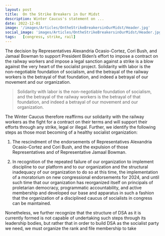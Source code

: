 ```yaml
---
layout: post
title:  On the Strike Breakers in Our Midst
description: Winter Caucus's statement on ...
date: 2022-12-01 
image: '/images/Articles/OntheStrikeBreakersinOurMidst/Header.jpg'
social_image: 'images/Articles/OntheStrikeBreakersinOurMidst/Header.jpg'
tags:   [congress, strike, rail]
---
```


The decision by Representatives Alexandria Ocasio-Cortez, Cori Bush, and Jamaal Bowman to 
support President Biden’s effort to impose a contract on the railway workers and impose a legal 
sanction against a strike is a blow against the very heart of the socialist project. Solidarity with 
labor is the non-negotiable foundation of socialism, and the betrayal of the railway workers is the
betrayal of that foundation, and indeed a betrayal of our movement and our organization.

>Solidarity with labor is the non-negotiable foundation of socialism, and the betrayal of the railway workers is the betrayal of that foundation, and indeed a betrayal of our movement and our organization.

The Winter Caucus therefore reaffirms our solidarity with the railway workers as the fight for a 
contract on their terms and will support their efforts through any strike, legal or illegal.
Further, we identify the following steps as those most becoming of a healthy socialist 
organization:

1) The rescindment of the endorsements of Representatives Alexandria Ocasio-Cortez and 
Cori Bush, and the expulsion of those Representatives and of Representative Jamaal 
Bowman.

2) In recognition of the repeated failure of our organization to implement discipline to our 
platform and to our organization and the structural inadequacy of our organization to do 
so at this time, the implementation of a moratorium on new congressional endorsements 
for 2024, and until such time that our organization has reorganized itself on principals of 
proletarian democracy, programmatic accountability, and active membership and 
developed our base and apparatus in such a fashion that the organization of a disciplined 
caucus of socialists in congress can be maintained.

Nonetheless, we further recognize that the structure of DSA as it is currently formed is not 
capable of undertaking such steps through its leadership bodies, but rather that in order to build 
DSA as the socialist party we need, we must organize the rank and file membership  to take 